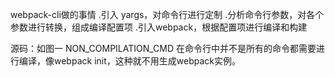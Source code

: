 webpack-cli做的事情
    .引入 yargs，对命令行进行定制
    .分析命令行参数，对各个参数进行转换，组成编译配置项
    .引入webpack，根据配置项进行编译和构建


源码：如图一
    NON_COMPILATION_CMD 在命令行中并不是所有的命令都需要进行编译，像webpack init，这种就不用生成webpack实例。